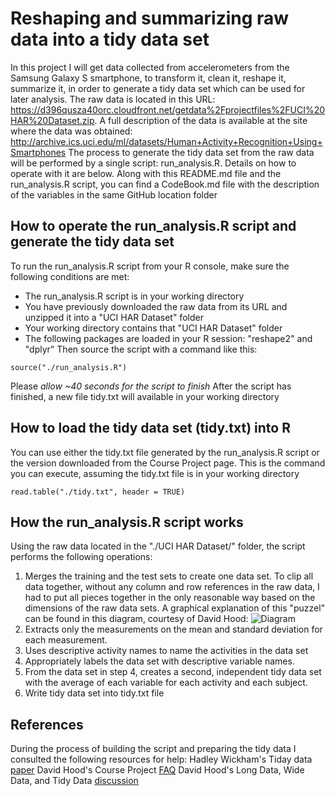 # Reshaping and summarizing raw data into a tidy data set
In this project I will get data collected from accelerometers from the Samsung Galaxy S smartphone, to transform it, clean it, reshape it, summarize it, in order to generate a tidy data set which can be used for later analysis.
The raw data is located in this URL: https://d396qusza40orc.cloudfront.net/getdata%2Fprojectfiles%2FUCI%20HAR%20Dataset.zip. A full description of the data is available at the site where the data was obtained: http://archive.ics.uci.edu/ml/datasets/Human+Activity+Recognition+Using+Smartphones
The process to generate the tidy data set from the raw data will be performed by a single script: run_analysis.R. Details on how to operate with it are below.
Along with this README.md file and the run_analysis.R script, you can find a CodeBook.md file with the description of the variables in the same GitHub location folder


## How to operate the run_analysis.R script and generate the tidy data set
To run the run_analysis.R script from your R console, make sure the following conditions are met:
* The run_analysis.R script is in your working directory
* You have previously downloaded the raw data from its URL and unzipped it into a "UCI HAR Dataset" folder
* Your working directory contains that "UCI HAR Dataset" folder
* The following packages are loaded in your R session: "reshape2" and "dplyr"
Then source the script with a command like this:
```{r}
source("./run_analysis.R")
```
Please *allow ~40 seconds for the script to finish*
After the script has finished, a new file tidy.txt will available in your working directory


## How to load the tidy data set (tidy.txt) into R
You can use either the tidy.txt file generated by the run_analysis.R script or the version downloaded from the Course Project page.
This is the command you can execute, assuming the tidy.txt file is in your working directory
```{r}
read.table("./tidy.txt", header = TRUE)
```


## How the run_analysis.R script works
Using the raw data located in the "./UCI HAR Dataset/" folder, the script performs the following operations:
1. Merges the training and the test sets to create one data set.
To clip all data together, without any column and row references in the raw data, I had to put all pieces together in the only reasonable way based on the dimensions of the raw data sets. A graphical explanation of this "puzzel" can be found in this diagram, courtesy of David Hood: ![Diagram](https://coursera-forum-screenshots.s3.amazonaws.com/ab/a2776024af11e4a69d5576f8bc8459/Slide2.png)
2. Extracts only the measurements on the mean and standard deviation for each measurement. 
3. Uses descriptive activity names to name the activities in the data set
4. Appropriately labels the data set with descriptive variable names. 
5. From the data set in step 4, creates a second, independent tidy data set with the average of each variable for each activity and each subject.
6. Write tidy data set into tidy.txt file


## References
During the process of building the script and preparing the tidy data I consulted the following resources for help:
Hadley Wickham's Tiday data [paper](http://vita.had.co.nz/papers/tidy-data.pdf)
David Hood's Course Project [FAQ](https://class.coursera.org/getdata-007/forum/thread?thread_id=49)
David Hood's Long Data, Wide Data, and Tidy Data [discussion](https://class.coursera.org/getdata-007/forum/thread?thread_id=214)